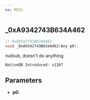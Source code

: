 ```yaml
---
ns: MISC
---
```

## _0xA9342743B634A462

```c
// 0xA9342743B634A462
void _0xA9342743B634A462(Any p0);
```

nullsub, doesn't do anything

```
NativeDB Introduced: v1207
```

## Parameters
* **p0**:
